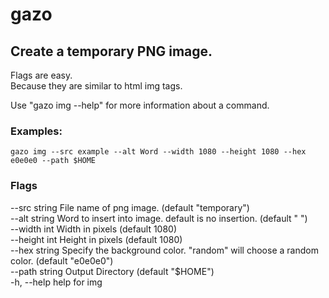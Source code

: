 # gazo

## Create a temporary PNG image.

Flags are easy.  
Because they are similar to html img tags.

Use "gazo img --help" for more information about a command.

### Examples:

```
gazo img --src example --alt Word --width 1080 --height 1080 --hex e0e0e0 --path $HOME
```

### Flags

--src string   File name of png image. (default "temporary")  
--alt string   Word to insert into image. default is no insertion. (default " ")  
--width int    Width in pixels (default 1080)  
--height int   Height in pixels (default 1080)  
--hex string   Specify the background color. "random" will choose a random color. (default "e0e0e0")  
--path string   Output Directory (default "$HOME")  
-h, --help         help for img
